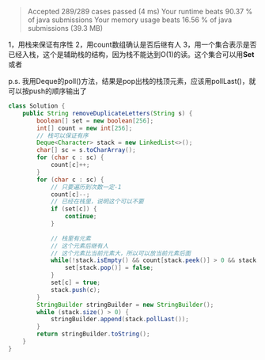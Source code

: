 > Accepted
289/289 cases passed (4 ms)
Your runtime beats 90.37 % of java submissions
Your memory usage beats 16.56 % of java submissions (39.3 MB)


1，用栈来保证有序性
2，用count数组确认是否后继有人
3，用一个集合表示是否已经入栈，这个是辅助栈的结构，因为栈不能达到O(1)的读。这个集合可以用**Set**或者

p.s. 我用Deque的poll()方法，结果是pop出栈的栈顶元素，应该用pollLast()，就可以按push的顺序输出了

```java
class Solution {
    public String removeDuplicateLetters(String s) {
        boolean[] set = new boolean[256];
        int[] count = new int[256];
        // 栈可以保证有序
        Deque<Character> stack = new LinkedList<>();
        char[] sc = s.toCharArray();
        for (char c : sc) {
            count[c]++;
        }
        for (char c : sc) {
            // 只要遍历到次数一定-1
            count[c]--;
            // 已经在栈里，说明这个可以不要
            if (set[c]) {
                continue;
            }
            
            // 栈里有元素
            // 这个元素后继有人
            // 这个元素比当前元素大，所以可以放当前元素后面
            while(!stack.isEmpty() && count[stack.peek()] > 0 && stack.peek() > c) {
                set[stack.pop()] = false;
            }
            set[c] = true;
            stack.push(c);
        }
        StringBuilder stringBuilder = new StringBuilder();
        while (stack.size() > 0) {
            stringBuilder.append(stack.pollLast());
        }
        return stringBuilder.toString();
    }
}
```